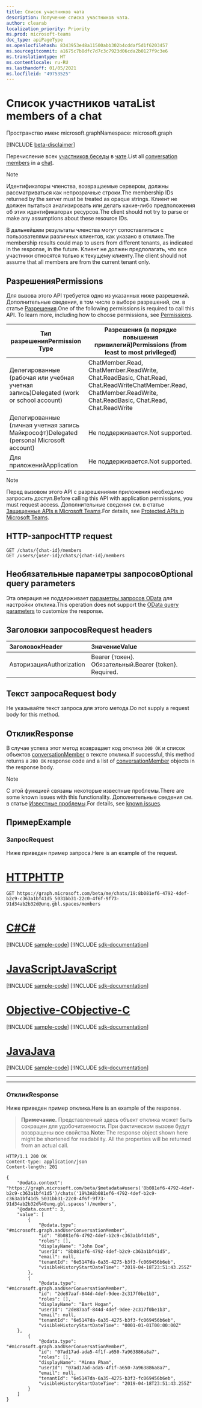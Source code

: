 ```yaml
---
title: Список участников чата
description: Получение списка участников чата.
author: clearab
localization_priority: Priority
ms.prod: microsoft-teams
doc_type: apiPageType
ms.openlocfilehash: 8343953e48a11500abb302b4cddaf5d1f6203457
ms.sourcegitcommit: a1675c7b8dfc7d7c3c7923d06cda2b0127f9c3e6
ms.translationtype: HT
ms.contentlocale: ru-RU
ms.lasthandoff: 01/05/2021
ms.locfileid: "49753525"
---
```

# <a name="list-members-of-a-chat"></a><span data-ttu-id="6f1ac-103">Список участников чата</span><span class="sxs-lookup"><span data-stu-id="6f1ac-103">List members of a chat</span></span>

<span data-ttu-id="6f1ac-104">Пространство имен: microsoft.graph</span><span class="sxs-lookup"><span data-stu-id="6f1ac-104">Namespace: microsoft.graph</span></span>

[!INCLUDE [beta-disclaimer](../../includes/beta-disclaimer.md)]

<span data-ttu-id="6f1ac-105">Перечисление всех [участников беседы](../resources/conversationmember.md) в [чате](../resources/chat.md).</span><span class="sxs-lookup"><span data-stu-id="6f1ac-105">List all [conversation members](../resources/conversationmember.md) in a [chat](../resources/chat.md).</span></span>

> [!NOTE]
> <span data-ttu-id="6f1ac-106">Идентификаторы членства, возвращаемые сервером, должны рассматриваться как непрозрачные строки.</span><span class="sxs-lookup"><span data-stu-id="6f1ac-106">The membership IDs returned by the server must be treated as opaque strings.</span></span> <span data-ttu-id="6f1ac-107">Клиент не должен пытаться анализировать или делать какие-либо предположения об этих идентификаторах ресурсов.</span><span class="sxs-lookup"><span data-stu-id="6f1ac-107">The client should not try to parse or make any assumptions about these resource IDs.</span></span>
>
> <span data-ttu-id="6f1ac-108">В дальнейшем результаты членства могут сопоставляться с пользователями различных клиентов, как указано в отклике.</span><span class="sxs-lookup"><span data-stu-id="6f1ac-108">The membership results could map to users from different tenants, as indicated in the response, in the future.</span></span> <span data-ttu-id="6f1ac-109">Клиент не должен предполагать, что все участники относятся только к текущему клиенту.</span><span class="sxs-lookup"><span data-stu-id="6f1ac-109">The client should not assume that all members are from the current tenant only.</span></span>

## <a name="permissions"></a><span data-ttu-id="6f1ac-110">Разрешения</span><span class="sxs-lookup"><span data-stu-id="6f1ac-110">Permissions</span></span>

<span data-ttu-id="6f1ac-p103">Для вызова этого API требуется одно из указанных ниже разрешений. Дополнительные сведения, в том числе о выборе разрешений, см. в статье [Разрешения](/graph/permissions-reference).</span><span class="sxs-lookup"><span data-stu-id="6f1ac-p103">One of the following permissions is required to call this API. To learn more, including how to choose permissions, see [Permissions](/graph/permissions-reference).</span></span>

|<span data-ttu-id="6f1ac-113">Тип разрешения</span><span class="sxs-lookup"><span data-stu-id="6f1ac-113">Permission Type</span></span>|<span data-ttu-id="6f1ac-114">Разрешения (в порядке повышения привилегий)</span><span class="sxs-lookup"><span data-stu-id="6f1ac-114">Permissions (from least to most privileged)</span></span>|
|---------|-------------|
|<span data-ttu-id="6f1ac-115">Делегированные (рабочая или учебная учетная запись)</span><span class="sxs-lookup"><span data-stu-id="6f1ac-115">Delegated (work or school account)</span></span>| <span data-ttu-id="6f1ac-116">ChatMember.Read, ChatMember.ReadWrite, Chat.ReadBasic, Chat.Read, Chat.ReadWrite</span><span class="sxs-lookup"><span data-stu-id="6f1ac-116">ChatMember.Read, ChatMember.ReadWrite, Chat.ReadBasic, Chat.Read, Chat.ReadWrite</span></span> |
|<span data-ttu-id="6f1ac-117">Делегированные (личная учетная запись Майкрософт)</span><span class="sxs-lookup"><span data-stu-id="6f1ac-117">Delegated (personal Microsoft account)</span></span>|<span data-ttu-id="6f1ac-118">Не поддерживается.</span><span class="sxs-lookup"><span data-stu-id="6f1ac-118">Not supported.</span></span>|
|<span data-ttu-id="6f1ac-119">Для приложений</span><span class="sxs-lookup"><span data-stu-id="6f1ac-119">Application</span></span>| <span data-ttu-id="6f1ac-120">Не поддерживается.</span><span class="sxs-lookup"><span data-stu-id="6f1ac-120">Not supported.</span></span> |

> [!NOTE]
> <span data-ttu-id="6f1ac-121">Перед вызовом этого API с разрешениями приложения необходимо запросить доступ.</span><span class="sxs-lookup"><span data-stu-id="6f1ac-121">Before calling this API with application permissions, you must request access.</span></span> <span data-ttu-id="6f1ac-122">Дополнительные сведения см. в статье [Защищенные APIs в Microsoft Teams](/graph/teams-protected-apis).</span><span class="sxs-lookup"><span data-stu-id="6f1ac-122">For details, see [Protected APIs in Microsoft Teams](/graph/teams-protected-apis).</span></span>

## <a name="http-request"></a><span data-ttu-id="6f1ac-123">HTTP-запрос</span><span class="sxs-lookup"><span data-stu-id="6f1ac-123">HTTP request</span></span>
<!-- { "blockType": "ignored" } -->
```http
GET /chats/{chat-id}/members
GET /users/{user-id}/chats/{chat-id}/members
```

## <a name="optional-query-parameters"></a><span data-ttu-id="6f1ac-124">Необязательные параметры запросов</span><span class="sxs-lookup"><span data-stu-id="6f1ac-124">Optional query parameters</span></span>

<span data-ttu-id="6f1ac-125">Эта операция не поддерживает [параметры запросов OData](/graph/query-parameters) для настройки отклика.</span><span class="sxs-lookup"><span data-stu-id="6f1ac-125">This operation does not support the [OData query parameters](/graph/query-parameters) to customize the response.</span></span>

## <a name="request-headers"></a><span data-ttu-id="6f1ac-126">Заголовки запросов</span><span class="sxs-lookup"><span data-stu-id="6f1ac-126">Request headers</span></span>

| <span data-ttu-id="6f1ac-127">Заголовок</span><span class="sxs-lookup"><span data-stu-id="6f1ac-127">Header</span></span>       | <span data-ttu-id="6f1ac-128">Значение</span><span class="sxs-lookup"><span data-stu-id="6f1ac-128">Value</span></span> |
|:---------------|:--------|
| <span data-ttu-id="6f1ac-129">Авторизация</span><span class="sxs-lookup"><span data-stu-id="6f1ac-129">Authorization</span></span>  | <span data-ttu-id="6f1ac-p105">Bearer {токен}. Обязательный.</span><span class="sxs-lookup"><span data-stu-id="6f1ac-p105">Bearer {token}. Required.</span></span>  |

## <a name="request-body"></a><span data-ttu-id="6f1ac-132">Текст запроса</span><span class="sxs-lookup"><span data-stu-id="6f1ac-132">Request body</span></span>

<span data-ttu-id="6f1ac-133">Не указывайте текст запроса для этого метода.</span><span class="sxs-lookup"><span data-stu-id="6f1ac-133">Do not supply a request body for this method.</span></span>

## <a name="response"></a><span data-ttu-id="6f1ac-134">Отклик</span><span class="sxs-lookup"><span data-stu-id="6f1ac-134">Response</span></span>

<span data-ttu-id="6f1ac-135">В случае успеха этот метод возвращает код отклика `200 OK` и список объектов [conversationMember](../resources/conversationmember.md) в тексте отклика.</span><span class="sxs-lookup"><span data-stu-id="6f1ac-135">If successful, this method returns a `200 OK` response code and a list of [conversationMember](../resources/conversationmember.md) objects in the response body.</span></span>

> [!NOTE]
> <span data-ttu-id="6f1ac-136">С этой функцией связаны некоторые известные проблемы.</span><span class="sxs-lookup"><span data-stu-id="6f1ac-136">There are some known issues with this functionality.</span></span> <span data-ttu-id="6f1ac-137">Дополнительные сведения см. в статье [Известные проблемы](/graph/known-issues.md#missing-tenantid-for-chat-members).</span><span class="sxs-lookup"><span data-stu-id="6f1ac-137">For details, see [known issues](/graph/known-issues.md#missing-tenantid-for-chat-members).</span></span>

## <a name="example"></a><span data-ttu-id="6f1ac-138">Пример</span><span class="sxs-lookup"><span data-stu-id="6f1ac-138">Example</span></span>

### <a name="request"></a><span data-ttu-id="6f1ac-139">Запрос</span><span class="sxs-lookup"><span data-stu-id="6f1ac-139">Request</span></span>

<span data-ttu-id="6f1ac-140">Ниже приведен пример запроса.</span><span class="sxs-lookup"><span data-stu-id="6f1ac-140">Here is an example of the request.</span></span>

# <a name="http"></a>[<span data-ttu-id="6f1ac-141">HTTP</span><span class="sxs-lookup"><span data-stu-id="6f1ac-141">HTTP</span></span>](#tab/http)
<!-- {
  "blockType": "request",
  "name": "list_conversation_members"
}-->
```msgraph-interactive
GET https://graph.microsoft.com/beta/me/chats/19:8b081ef6-4792-4def-b2c9-c363a1bf41d5_5031bb31-22c0-4f6f-9f73-91d34ab2b32d@unq.gbl.spaces/members
```
# <a name="c"></a>[<span data-ttu-id="6f1ac-142">C#</span><span class="sxs-lookup"><span data-stu-id="6f1ac-142">C#</span></span>](#tab/csharp)
[!INCLUDE [sample-code](../includes/snippets/csharp/list-conversation-members-csharp-snippets.md)]
[!INCLUDE [sdk-documentation](../includes/snippets/snippets-sdk-documentation-link.md)]

# <a name="javascript"></a>[<span data-ttu-id="6f1ac-143">JavaScript</span><span class="sxs-lookup"><span data-stu-id="6f1ac-143">JavaScript</span></span>](#tab/javascript)
[!INCLUDE [sample-code](../includes/snippets/javascript/list-conversation-members-javascript-snippets.md)]
[!INCLUDE [sdk-documentation](../includes/snippets/snippets-sdk-documentation-link.md)]

# <a name="objective-c"></a>[<span data-ttu-id="6f1ac-144">Objective-C</span><span class="sxs-lookup"><span data-stu-id="6f1ac-144">Objective-C</span></span>](#tab/objc)
[!INCLUDE [sample-code](../includes/snippets/objc/list-conversation-members-objc-snippets.md)]
[!INCLUDE [sdk-documentation](../includes/snippets/snippets-sdk-documentation-link.md)]

# <a name="java"></a>[<span data-ttu-id="6f1ac-145">Java</span><span class="sxs-lookup"><span data-stu-id="6f1ac-145">Java</span></span>](#tab/java)
[!INCLUDE [sample-code](../includes/snippets/java/list-conversation-members-java-snippets.md)]
[!INCLUDE [sdk-documentation](../includes/snippets/snippets-sdk-documentation-link.md)]

---


---


### <a name="response"></a><span data-ttu-id="6f1ac-146">Отклик</span><span class="sxs-lookup"><span data-stu-id="6f1ac-146">Response</span></span>

<span data-ttu-id="6f1ac-147">Ниже приведен пример отклика.</span><span class="sxs-lookup"><span data-stu-id="6f1ac-147">Here is an example of the response.</span></span>

><span data-ttu-id="6f1ac-p107">**Примечание.** Представленный здесь объект отклика может быть сокращен для удобочитаемости. При фактическом вызове будут возвращены все свойства.</span><span class="sxs-lookup"><span data-stu-id="6f1ac-p107">**Note:** The response object shown here might be shortened for readability. All the properties will be returned from an actual call.</span></span>
<!-- {
  "blockType": "response",
  "truncated": true,
  "@odata.type": "microsoft.graph.conversationMember"
} -->
```http
HTTP/1.1 200 OK
Content-type: application/json
Content-length: 201

{
    "@odata.context": "https://graph.microsoft.com/beta/$metadata#users('8b081ef6-4792-4def-b2c9-c363a1bf41d5')/chats('19%3A8b081ef6-4792-4def-b2c9-c363a1bf41d5_5031bb31-22c0-4f6f-9f73-91d34ab2b32d%40unq.gbl.spaces')/members",
    "@odata.count": 3,
    "value": [
        {
            "@odata.type": "#microsoft.graph.aadUserConversationMember",
            "id": "8b081ef6-4792-4def-b2c9-c363a1bf41d5",
            "roles": [],
            "displayName": "John Doe",
            "userId": "8b081ef6-4792-4def-b2c9-c363a1bf41d5",
            "email": null,
            "tenantId": "6e5147da-6a35-4275-b3f3-fc069456b6eb",
            "visibleHistoryStartDateTime": "2019-04-18T23:51:43.255Z"
        },
        {
            "@odata.type": "#microsoft.graph.aadUserConversationMember",
            "id": "2de87aaf-844d-4def-9dee-2c317f0be1b3",
            "roles": [],
            "displayName": "Bart Hogan",
            "userId": "2de87aaf-844d-4def-9dee-2c317f0be1b3",
            "email": null,
            "tenantId": "6e5147da-6a35-4275-b3f3-fc069456b6eb",
            "visibleHistoryStartDateTime": "0001-01-01T00:00:00Z"
    },
        {
            "@odata.type": "#microsoft.graph.aadUserConversationMember",
            "id": "07ad17ad-ada5-4f1f-a650-7a963886a8a7",
            "roles": [],
            "displayName": "Minna Pham",
            "userId": "07ad17ad-ada5-4f1f-a650-7a963886a8a7",
            "email": null,
            "tenantId": "6e5147da-6a35-4275-b3f3-fc069456b6eb",
            "visibleHistoryStartDateTime": "2019-04-18T23:51:43.255Z"
        }
    ]
}
```

<!-- uuid: 8fcb5dbc-d5aa-4681-8e31-b001d5168d79
2015-10-25 14:57:30 UTC -->
<!--
{
  "type": "#page.annotation",
  "description": "conversation: member list",
  "keywords": "",
  "section": "documentation",
  "tocPath": "",
  "suppressions": [
  ]
}
-->


